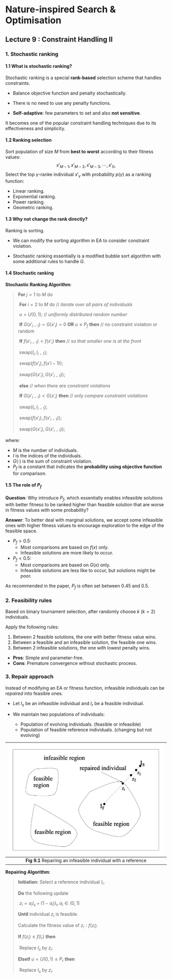 # Nature-inspired Search & Optimisation



## Lecture 9 : Constraint Handling II



### 1. Stochastic ranking

#### 1.1 What is stochastic ranking?

Stochastic ranking is a special **rank-based** selection scheme that handles constraints.

- Balance objective function and penalty stochastically.

- There is no need to use any penalty functions.
- **Self-adaptive**: few parameters to set and also **not sensitive**.

It becomes one of the popular constraint handling techniques due to its effectiveness and simplicity.



#### 1.2 Ranking selection

Sort population of size $M$ from **best to worst** according to their fitness values:
$$
x'_{M-1}, x'_{M-2}, x'_{M-3}, \cdots,x'_{0}, 
$$
Select the top $\gamma$-ranke individual $x'_\gamma$ with probability $p(\gamma)$ as a ranking function:

- Linear ranking.
- Exponential ranking.
- Power ranking.
- Geometric ranking.



#### 1.3 Why not change the rank directly?

Ranking is sorting. 

- We can modify the sorting algorithm in EA to consider constraint violation.

- Stochastic ranking essentially is a modified bubble sort algorithm with some additional rules to handle $G$.



#### 1.4 Stochastic ranking

**Stochastic Ranking Algorithm**:

> **For** $j=1 \ \text{to} \ M$ do
>
> ​		**For** $i=2 \ \text{to} \ M$ do // *iterate over all pairs of individuals*
>
> ​				$u=U(0,1)$; // *uniformly distributed random number*
>
> ​				**If** $G(x'_{i-1})=G(x'_i)=0$ **OR** $u\leq P_f$ **then** // no constraint violation or random
>
> ​						**If** $f(x'_{i-1})<f(x'_i)$ **then** // *so that smaller one is at the front*
>
> ​								swap$(I_i, I_{i-1})$;
>
> ​								swap$(f(x'_i), f(x'{i-1}))$;
>
> ​								swap$(G(x'_i), G(x'_{i-1}))$;
>
> ​				**else** // *when there are constraint violations*
>
> ​						**If** $G(x'_{i-1})<G(x'_i)$ **then** // *only compare constraint violations*
>
> ​								swap$(I_i,I_{i-1})$;
>
> ​								swap$(f(x'_i), f(x'_{i-1}))$;
>
> ​								swap$(G(x'_i), G(x'_{i-1}))$;

where:

- $M$ is the number of individuals.
- $I$ is the indices of the individuals.
- $G(\cdot)$ is the sum of constraint violation.
- $P_f$ is a constant that indicates the **probability using objective function** for comparison.



#### 1.5 The role of $P_f$

**Question**: Why introduce $P_f$, which essentially enables infeasible solutions with better fitness to be ranked higher than feasible solution that are worse in fitness values with some probability?

**Answer**: To better deal with marginal solutions, we accept some infeasible ones with higher fitness values to encourage exploration to the edge of the feasible space.

- $P_f>0.5$:
  - Most comparisons are based on $f(x)$ only.
  - Infeasible solutions are more likely to occur.
- $P_f<0.5$:
  - Most comparisons are based on $G(x)$ only.
  - Infeasible solutions are less like to occur, but solutions might be poor.

As recommended in the paper, $P_f$ is often set between 0.45 and 0.5.



### 2. Feasibility rules

Based on binary tournament selection, after randomly choose $k\ (k=2)$ individuals.

Apply the following rules:

1. Between 2 feasible solutions, the one with better fitness value wins.
2. Between a feasible and an infeasible solution, the feasible one wins.
3. Between 2 infeasible solutions, the one with lowest penalty wins.

- **Pros**: Simple and parameter-free.
- **Cons**: Premature convergence without stochastic process.



### 3. Repair approach

Instead of modifying an EA or fitness function, infeasible individuals can be *repaired* into feasible ones.

- Let $I_s$ be an infeasible individual and $I_r$ be a feasible individual.

- We maintain two populations of individuals:
  - Population of evolving individuals. (feasible or infeasible)
  - Population of feasible reference individuals. (changing but not evolving)



| <img src="NISO_Lecture 9.assets/Screenshot 2020-07-26 at 11.10.34.png" style="zoom:67%;" /> |
| :----------------------------------------------------------: |
| **Fig 9.1** Repairing an infeasible individual with a reference |



**Repairing Algorithm**:

> **Initiation**: Select a reference individual $I_r$.
>
> **Do** the following update
>
> ​		$z_i = a_iI_s+(1-a_i)I_r, a_i\in (0,1)$
>
> **Until** individual $z_i$ is feasible.
>
> Calculate the fitness value of $z_i:f(z_i)$.
>
> **If** $f(z_i)\leq f(I_r)$ **then**
>
> ​		Replace $I_s$ by $z_i$.
>
> **Elseif** $u=U(0,1)\leq P_r$ **then**
>
> ​		Replace $I_s$ by $z_i$.

